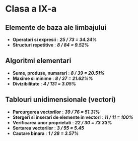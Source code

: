 # Clasa a IX-a

## Elemente de baza ale limbajului
- **Operatori si expresii** : ***25 / 73 = 34.24%***
- **Structuri repetitive** : ***8 / 84 = 9.52%***
## Algoritmi elementari
- **Sume, produse, numarari** : ***8 / 39 = 20.51%***
- **Maxime si minime** : ***8 / 37 = 21.62%%***
- **Divizibilitate** : ***4 / 131 = 3.05%***
## Tablouri unidimensionale (vectori)
- **Parcurgerea vectorilor** : ***39 / 76 = 51.31%***
- **Stergeri si inserari de elemente in vectori** : ***11 / 11 = 100%***
- **Verificarea unor proprietati** : ***22 / 30 = 73.33%***
- **Sortarea vectorilor** : ***3 / 55 = 5.45***
- **Cautare binara** : ***1 / 28 = 3.57%***
